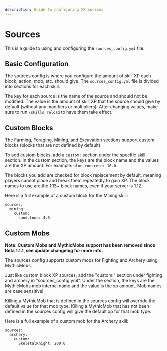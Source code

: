 ```yaml
---
description: Guide to configuring XP sources
---
```


# Sources

This is a guide to using and configuring the `sources_config.yml` file.

## Basic Configuration

The sources config is where you configure the amount of skill XP each block, action, mob, etc. should give. The `sources_config.yml` file is divided into sections for each skill.

The key for each source is the name of the source and should not be modified. The value is the amount of skill XP that the source should give by default \(without any modifiers or multipliers\). After changing values, make sure to run `/skills reload` to have them take effect.

## Custom Blocks

The Farming, Foraging, Mining, and Excavation sections support custom blocks \(blocks that are not defined by default\).

To add custom blocks, add a `custom:` section under the specific skill section. In the custom section, the keys are the block name and the values are the XP amount. For example: `blue_concrete: 10.0`

The blocks you add are checked for block replacement by default, meaning players cannot place and break them repeatedly to gain XP. The block names to use are the 1.13+ block names, even if your server is 1.12.

Here is a full example of a custom block for the Mining skill:

```text
sources:
  mining:
    custom:
      sandstone: 4.0
```

## Custom Mobs

**Note: Custom Mobs and MythicMobs support has been removed since Beta 1.1.1, see update changelog for more info.**

The sources config supports custom mobs for Fighting and Archery using MythicMobs.

Just like custom block XP sources, add the "custom:" section under fighting and archery in "sources\_config.yml". Under the section, the keys are the MythicMobs mob internal name and the value is the xp amount. Mob names are case sensitive!

Killing a MythicMob that is defined in the sources config will override the default value for that mob type. Killing a MythicMob that has not been defined in the sources config will give the default xp for that mob type.

Here is a full example of a custom mob for the Archery skill:

```text
sources:
  archery:
    custom:
      SkeletalKnight: 200.0
```

